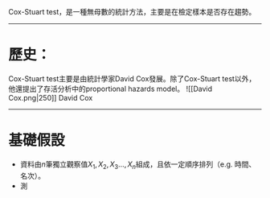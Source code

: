 Cox-Stuart test，是一種無母數的統計方法，主要是在檢定樣本是否存在趨勢。
- - -
# 歷史：
Cox-Stuart test主要是由統計學家David Cox發展。除了Cox-Stuart test以外，他還提出了存活分析中的proportional hazards model。
![[David Cox.png|250]]
David Cox
- - -
# 基礎假設

- 資料由$n$筆獨立觀察值$X_1,X_2,X_3\ldots,X_n$組成，且依一定順序排列（e.g. 時間、名次）。
- 測